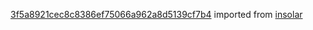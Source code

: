 [3f5a8921cec8c8386ef75066a962a8d5139cf7b4](https://github.com/insolar/insolar/commit/3f5a8921cec8c8386ef75066a962a8d5139cf7b4) imported from [insolar](https://github.com/insolar/insolar)
